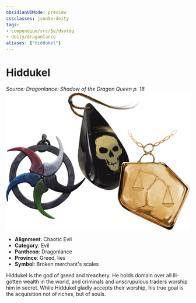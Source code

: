 ```yaml
---
obsidianUIMode: preview
cssclasses: json5e-deity
tags:
- compendium/src/5e/dsotdq
- deity/dragonlance
aliases: ["Hiddukel"]
---
```

# Hiddukel
*Source: Dragonlance: Shadow of the Dragon Queen p. 18* 
![Symbols Left to Right: Tak...](https://raw.githubusercontent.com/5etools-mirror-2/5etools-img/main/deities/DSotDQ/016-00-035.evil-god-symbols.webp#symbol "Symbols Left to Right: Takhisis, Chemosh, and Hiddukel")

- **Alignment**: Chaotic Evil
- **Category**: Evil
- **Pantheon**: Dragonlance
- **Province**: Greed, lies
- **Symbol**: Broken merchant's scales

Hiddukel is the god of greed and treachery. He holds domain over all ill-gotten wealth in the world, and criminals and unscrupulous traders worship him in secret. While Hiddukel gladly accepts their worship, his true goal is the acquisition not of riches, but of souls.